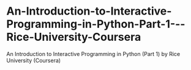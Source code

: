 # An-Introduction-to-Interactive-Programming-in-Python-Part-1---Rice-University-Coursera
An Introduction to Interactive Programming in Python (Part 1) by Rice University (Coursera)
